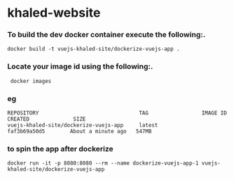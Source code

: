 # khaled-website

### To build the dev docker container execute the following:.
```
docker build -t vuejs-khaled-site/dockerize-vuejs-app .

```

### Locate your image id using the following:. 
```
 docker images
```
### eg
```
REPOSITORY                                TAG                 IMAGE ID            CREATED              SIZE
vuejs-khaled-site/dockerize-vuejs-app     latest              faf3b69a50d5        About a minute ago   547MB
```
### to spin the app after dockerize 

```
docker run -it -p 8080:8080 --rm --name dockerize-vuejs-app-1 vuejs-khaled-site/dockerize-vuejs-app
```